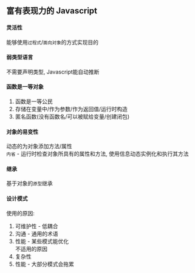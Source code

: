 ## 富有表现力的 Javascript
#### 灵活性  
能够使用`过程式`/`面向对象`的方式实现目的  
#### 弱类型语言  
不需要声明类型, Javascript能自动推断  
#### 函数是一等对象  
1. 函数是一等公民  
2. 存储在变量中/作为参数/作为返回值/运行时构造  
3. 匿名函数(没有函数名/可以被赋给变量/创建闭包)  

#### 对象的易变性  
动态的为对象添加方法/属性  
`内省` - 运行时检查对象所具有的属性和方法, 使用信息动态实例化和执行其方法

#### 继承  
基于对象的`原型`继承  

#### 设计模式  
使用的原因:
1. 可维护性 - 低耦合  
2. 沟通 - 通用的术语  
3. 性能 - 某些模式能优化  
不适用的原因  
1. 复杂性  
2. 性能 - 大部分模式会拖累  
